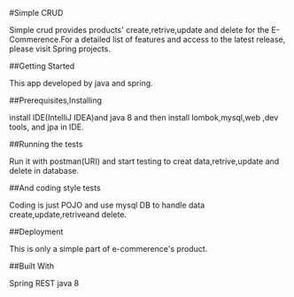#Simple CRUD

Simple crud provides products' create,retrive,update and delete for the E-Commerence.For a detailed list of features and access to the latest release, please visit Spring projects.



##Getting Started    

This app developed by java and spring.




##Prerequisites,Installing

install IDE(IntelliJ IDEA)and java 8 and then install lombok,mysql,web ,dev tools, and jpa in IDE.




##Running the tests

Run it with postman(URI) and start testing to creat data,retrive,update and delete in database.




##And coding style tests

Coding is just POJO and use mysql DB to handle data create,update,retriveand delete.




##Deployment

This is only a simple part of e-commerence's product.




##Built With

Spring REST
java 8
